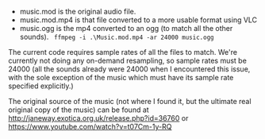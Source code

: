 - music.mod is the original audio file. 
- music.mod.mp4 is that file converted to a more usable format using VLC
- music.ogg is the mp4 converted to an ogg (to match all the other sounds). ` ffmpeg -i .\Music.mod.mp4 -ar 24000 music.ogg`

The current code requires sample rates of all the files to match. We're currently not doing any on-demand resampling, so sample rates must be 24000 (all the sounds already were 24000 when I encountered this issue, with the sole exception of the music which must have its sample rate specified explicitly.)

The original source of the music (not where I found it, but the ultimate real original copy of the music) can be found at http://janeway.exotica.org.uk/release.php?id=36760 or https://www.youtube.com/watch?v=t07Cm-1y-RQ